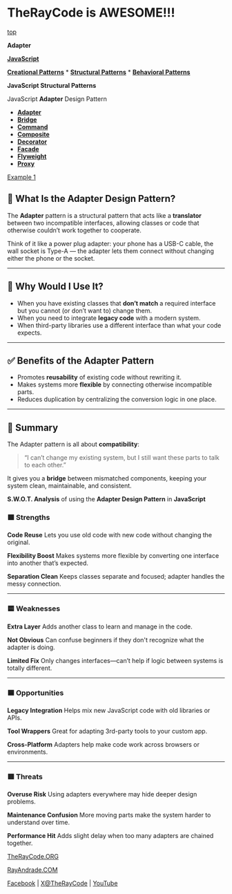 # TheRayCode is AWESOME!!!
[top](../README.md)

**Adapter**

**[JavaScript](../README.md)**

**[Creational Patterns](../../Creational/README.md)** * **[Structural Patterns](./README.md)** * **[Behavioral Patterns](../../Behavioral/README.md)**

**JavaScript Structural Patterns**

JavaScript **Adapter** Design Pattern

 * **[Adapter](./README.md)**
 * **[Bridge](../Bridge/README.md)**
 * **[Command](../Command/README.md)**
 * **[Composite](../Composite/README.md)**
 * **[Decorator](../Decorator/README.md)**
 * **[Facade](../Facade/README.md)**
 * **[Flyweight](../Flyweight/README.md)**
 * **[Proxy](../Proxy/README.md)**

[Example 1](./Example1/README.md) 

## 🔌 What Is the Adapter Design Pattern?

The **Adapter** pattern is a structural pattern that acts like a **translator** between two incompatible interfaces, allowing classes or code that otherwise couldn’t work together to cooperate.

Think of it like a power plug adapter: your phone has a USB-C cable, the wall socket is Type-A — the adapter lets them connect without changing either the phone or the socket.

---

## 🤔 Why Would I Use It?

* When you have existing classes that **don’t match** a required interface but you cannot (or don’t want to) change them.
* When you need to integrate **legacy code** with a modern system.
* When third-party libraries use a different interface than what your code expects.

---

## ✅ Benefits of the Adapter Pattern

* Promotes **reusability** of existing code without rewriting it.
* Makes systems more **flexible** by connecting otherwise incompatible parts.
* Reduces duplication by centralizing the conversion logic in one place.

---

## 🧩 Summary

The Adapter pattern is all about **compatibility**:

> “I can’t change my existing system, but I still want these parts to talk to each other.”

It gives you a **bridge** between mismatched components, keeping your system clean, maintainable, and consistent.

**S.W\.O.T. Analysis** of using the **Adapter Design Pattern** in **JavaScript** 

### 🟩 **Strengths**

**Code Reuse**
   Lets you use old code with new code without changing the original.

**Flexibility Boost**
   Makes systems more flexible by converting one interface into another that’s expected.

**Separation Clean**
   Keeps classes separate and focused; adapter handles the messy connection.

---

### 🟨 **Weaknesses**

**Extra Layer**
   Adds another class to learn and manage in the code.

**Not Obvious**
   Can confuse beginners if they don't recognize what the adapter is doing.

**Limited Fix**
   Only changes interfaces—can’t help if logic between systems is totally different.

---

### 🟦 **Opportunities**

**Legacy Integration**
   Helps mix new JavaScript code with old libraries or APIs.

**Tool Wrappers**
   Great for adapting 3rd-party tools to your custom app.

**Cross-Platform**
   Adapters help make code work across browsers or environments.

---

### 🟥 **Threats**

**Overuse Risk**
   Using adapters everywhere may hide deeper design problems.

**Maintenance Confusion**
   More moving parts make the system harder to understand over time.

**Performance Hit**
   Adds slight delay when too many adapters are chained together.


[TheRayCode.ORG](https://www.TheRayCode.org)

[RayAndrade.COM](https://www.RayAndrade.com)

[Facebook](https://www.facebook.com/TheRayCode/) | [X@TheRayCode](https://www.x.com/TheRayCode/) | [YouTube](https://www.youtube.com/TheRayCode/)
